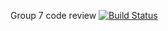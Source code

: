 Group 7 code review
[![Build Status](https://travis-ci.org/Nyein-Thu-Aung315/GP7.svg?branch=master)](https://travis-ci.org/Nyein-Thu-Aung315/GP7)